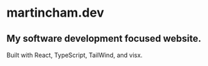 # martincham.dev

## My software development focused website.

Built with React, TypeScript, TailWind, and visx.

